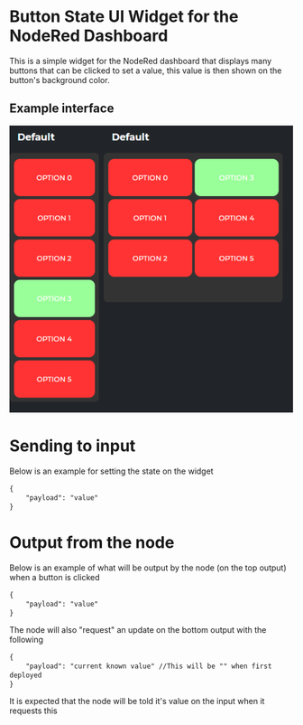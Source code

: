 # Button State UI Widget for the NodeRed Dashboard
This is a simple widget for the NodeRed dashboard that displays many buttons that can be clicked to set a value, this value is then shown on the button's background color.

## Example interface
![Example](./img/example.png)




# Sending to input
Below is an example for setting the state on the widget
```
{
    "payload": "value"
}
```

# Output from the node
Below is an example of what will be output by the node (on the top output) when a button is clicked
```
{
    "payload": "value"
}
```

The node will also "request" an update on the bottom output with the following
```
{
    "payload": "current known value" //This will be "" when first deployed
}
```
It is expected that the node will be told it's value on the input when it requests this